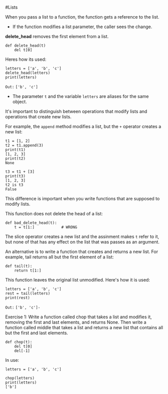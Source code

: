 #Lists 

When you pass a list to a function, the function gets a reference to the list.
- If the function modifies a list parameter, the caller sees the change.

**delete_head** removes the first element from a list.
```
def delete_head(t)
    del t[0]
```

Heres how its used:
```
letters = ['a', 'b', 'c']
delete_head(letters)
print(letters)
```
`Out:`
`['b', 'c']`
- The parameter `t` and the variable `letters` are aliases for the same object.

It's important to distinguish between operations that modify lists and operations that create new lists.

For example, the `append` method modifies a list, but the `+` operator creates a new list:
```
t1 = [1, 2]
t2 = t1.append(3)
print(t1)
[1, 2, 3]
print(t2)
None

t3 = t1 + [3]
print(t3)
[1, 2, 3]
t2 is t3
False
```
This difference is important when you write functions that are supposed to modify lists.

This function does not delete the head of a list:
```
def bad_delete_head(t):
    t = t[1:]            # WRONG
```
The slice operator creates a new list and the assinment makes `t` refer to it, but none of that has any effect on the list that was passes as an argument.

An alternative is to write a function that creates and returns a new list. For example, tail returns all but the first element of a list:
```
def tail(t):
    return t[1:]
```
This function leaves the original list unmodified. Here's how it is used:
```
letters = ['a', 'b', 'c']
rest = tail(letters)
print(rest)
```
`Out:`
`['b', 'c']-`



Exercise 1: Write a function called chop that takes a list and modifies it, removing the first and last elements, and returns None. Then write a function called middle that takes a list and returns a new list that contains all but the first and last elements.
```
def chop(t):
    del t[0]
    del[-1]
```
In use:
```
letters = ['a', 'b', 'c']

chop(letters)
print(letters)
['b']
```